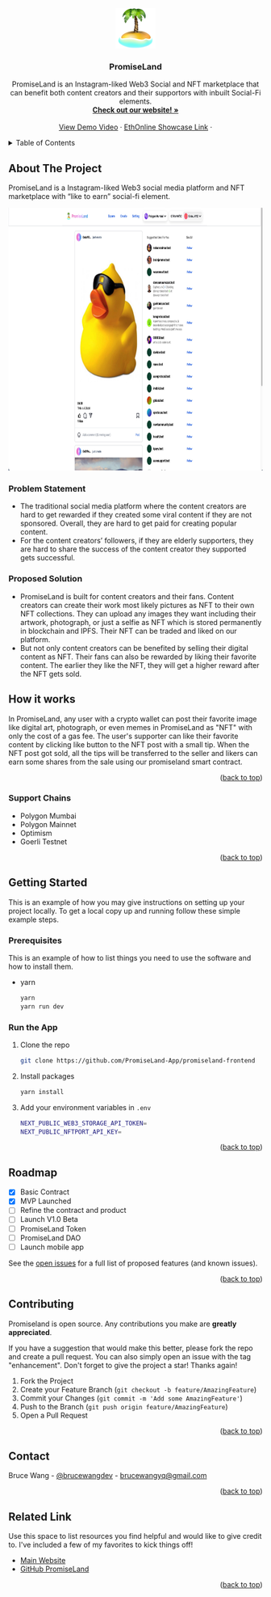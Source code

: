 <!-- PROJECT LOGO -->
<br />
<div align="center">
  <a href="https://github.com/PromiseLand-App">
    <img src="./public/logo.png" alt="Logo" width="80" height="80">
  </a>

  <h3 align="center">PromiseLand</h3>

  <p align="center">
    PromiseLand is an Instagram-liked Web3 Social and NFT marketplace that can benefit both content creators and their supportors with inbuilt Social-Fi elements.
    <br />
    <a href="https://promiseland.app"><strong>Check out our website! »</strong></a>
    <br />
    <br />
    <a href="">View Demo Video</a>
    ·
    <a href="https://ethglobal.com/showcase/promiseland-1jr0n">EthOnline Showcase Link</a>
     ·
  </p>
</div>

<!-- TABLE OF CONTENTS -->
<details>
  <summary>Table of Contents</summary>
  <ol>
    <li>
      <a href="#about-the-project">About The Project</a>
      <ul>
        <li><a href="#built-with">Built With</a></li>
      </ul>
    </li>
    <li>
      <a href="#getting-started">Getting Started</a>
      <ul>
        <li><a href="#prerequisites">Prerequisites</a></li>
        <li><a href="#installation">Installation</a></li>
      </ul>
    </li>
    <li><a href="#usage">Usage</a></li>
    <li><a href="#roadmap">Roadmap</a></li>
    <li><a href="#contributing">Contributing</a></li>
    <li><a href="#license">License</a></li>
    <li><a href="#contact">Contact</a></li>
    <li><a href="#acknowledgments">Acknowledgments</a></li>
  </ol>
</details>

<!-- ABOUT THE PROJECT -->

## About The Project

PromiseLand is a Instagram-liked Web3 social media platform and NFT marketplace with “like to earn” social-fi element.

<div align="center">
  <a href="https://promiseland.app" >
    <img src="./public/demo1.jpg" alt="Logo" width="1200" height="520">
  </a>
</div>

### Problem Statement

- The traditional social media platform where the content creators are hard to get rewarded if they created some viral content if they are not sponsored. Overall, they are hard to get paid for creating popular content.
- For the content creators’ followers, if they are elderly supporters, they are hard to share the success of the content creator they supported gets successful.

### Proposed Solution

- PromiseLand is built for content creators and their fans. Content creators can create their work most likely pictures as NFT to their own NFT collections. They can upload any images they want including their artwork, photograph, or just a selfie as NFT which is stored permanently in blockchain and IPFS. Their NFT can be traded and liked on our platform.
- But not only content creators can be benefited by selling their digital content as NFT. Their fans can also be rewarded by liking their favorite content. The earlier they like the NFT, they will get a higher reward after the NFT gets sold.

## How it works

In PromiseLand, any user with a crypto wallet can post their favorite image like digital art, photograph, or even memes in PromiseLand as "NFT" with only the cost of a gas fee. The user's supporter can like their favorite content by clicking like button to the NFT post with a small tip. When the NFT post got sold, all the tips will be transferred to the seller and likers can earn some shares from the sale using our promiseland smart contract.

<p align="right">(<a href="#readme-top">back to top</a>)</p>

### Support Chains

- Polygon Mumbai
- Polygon Mainnet
- Optimism
- Goerli Testnet

<p align="right">(<a href="#readme-top">back to top</a>)</p>

<!-- GETTING STARTED -->

## Getting Started

This is an example of how you may give instructions on setting up your project locally.
To get a local copy up and running follow these simple example steps.

### Prerequisites

This is an example of how to list things you need to use the software and how to install them.

- yarn
  ```sh
  yarn
  yarn run dev
  ```

### Run the App

1. Clone the repo
   ```sh
   git clone https://github.com/PromiseLand-App/promiseland-frontend
   ```
2. Install packages
   ```sh
   yarn install
   ```
3. Add your environment variables in `.env`

   ```sh
   NEXT_PUBLIC_WEB3_STORAGE_API_TOKEN=
   NEXT_PUBLIC_NFTPORT_API_KEY=
   ```

<p align="right">(<a href="#readme-top">back to top</a>)</p>

<!-- ROADMAP -->

## Roadmap

- [x] Basic Contract
- [x] MVP Launched
- [ ] Refine the contract and product
- [ ] Launch V1.0 Beta
- [ ] PromiseLand Token
- [ ] PromiseLand DAO
- [ ] Launch mobile app

See the [open issues](https://github.com/othneildrew/Best-README-Template/issues) for a full list of proposed features (and known issues).

<p align="right">(<a href="#readme-top">back to top</a>)</p>

<!-- CONTRIBUTING -->

## Contributing

Promiseland is open source. Any contributions you make are **greatly appreciated**.

If you have a suggestion that would make this better, please fork the repo and create a pull request. You can also simply open an issue with the tag "enhancement".
Don't forget to give the project a star! Thanks again!

1. Fork the Project
2. Create your Feature Branch (`git checkout -b feature/AmazingFeature`)
3. Commit your Changes (`git commit -m 'Add some AmazingFeature'`)
4. Push to the Branch (`git push origin feature/AmazingFeature`)
5. Open a Pull Request

<p align="right">(<a href="#readme-top">back to top</a>)</p>

<!-- CONTACT -->

## Contact

Bruce Wang - [@brucewangdev](https://twitter.com/brucewangdev) - brucewangyq@gmail.com

<p align="right">(<a href="#readme-top">back to top</a>)</p>

## Related Link

Use this space to list resources you find helpful and would like to give credit to. I've included a few of my favorites to kick things off!

- [Main Website](https://promiseland.app)
- [GitHub PromiseLand](https://github.com/PromiseLand-App)

<p align="right">(<a href="#readme-top">back to top</a>)</p>
